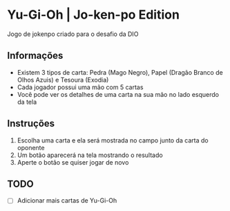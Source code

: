 # Yu-Gi-Oh | Jo-ken-po Edition

Jogo de jokenpo criado para o desafio da DIO

## Informações
- Existem 3 tipos de carta: Pedra (Mago Negro), Papel (Dragão Branco de Olhos Azuis) e Tesoura (Exodia)
- Cada jogador possui uma mão com 5 cartas
- Você pode ver os detalhes de uma carta na sua mão no lado esquerdo da tela

## Instruções
1. Escolha uma carta e ela será mostrada no campo junto da carta do oponente
2. Um botão aparecerá na tela mostrando o resultado
3. Aperte o botão se quiser jogar de novo

## TODO
- [ ] Adicionar mais cartas de Yu-Gi-Oh